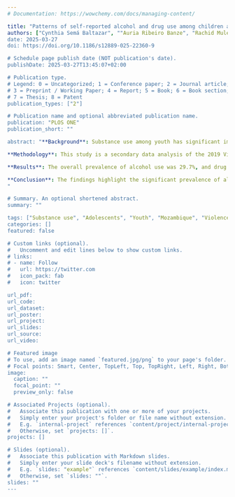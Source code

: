 ```yaml
---
# Documentation: https://wowchemy.com/docs/managing-content/

title: "Patterns of self-reported alcohol and drug use among children and youth: Mozambique violence against children survey (VACS) 2019"
authors: ["Cynthia Semá Baltazar", ""Auria Ribeiro Banze", "Rachid Muleia"]
date: 2025-03-27
doi: https://doi.org/10.1186/s12889-025-22360-9

# Schedule page publish date (NOT publication's date).
publishDate: 2025-03-27T13:45:07+02:00

# Publication type.
# Legend: 0 = Uncategorized; 1 = Conference paper; 2 = Journal article;
# 3 = Preprint / Working Paper; 4 = Report; 5 = Book; 6 = Book section;
# 7 = Thesis; 8 = Patent
publication_types: ["2"]

# Publication name and optional abbreviated publication name.
publication: "PLOS ONE"
publication_short: ""

abstract: "**Background**: Substance use among youth has significant implications for health, development, and society. In Mozambique, where youth form a large segment of the population, understanding the prevalence and factors associated with alcohol and drug use is essential for effective public health strategies. This study aimed to assess the prevalence and factors associated with alcohol and drug use among adolescents and young adults in Mozambique. <br />

**Methodology**: This study is a secondary data analysis of the 2019 Violence Against Children Survey (VACS), a nationally representative cross-sectional survey targeting individuals aged 13–24 years. Data collection were collected using face-to-face interviews with a structured questionnaire. The analysis focused on the prevalence and patterns of self-reported alcohol and drug use and identified potential socio demographic and behavioral factors associated with substance use among the youth. <br/>

**Results**: The overall prevalence of alcohol use was 29.7%, and drug use was 22.5%. Among individuals aged 18–24 years, alcohol use was significantly higher (aOR=3.8, 95% CI: 2.9–4.9, p < 0.001) compared to those aged 13–17 years, while drug use followed a similar pattern (aOR=2.4, 95% CI: 1.6–3.5, p <0.001). Gender differences were observed, with females being significantly less likely to report drug use (aOR = 0.5, p < 0.001). Marital status was associated with a lower likelihood of alcohol use, as married or cohabiting individuals reported less alcohol use (aOR = 0.6, p < 0.001). Higher educational attainment was associated with an increased likelihood of alcohol use (aOR = 1.8, p < 0.001). Employment in the past 12 months was protective against both alcohol (aOR = 0.7, p < 0.001) and drug use (aOR = 0.7, p = 0.014). Notably, those who experienced sexual violence in childhood were less likely to consume alcohol (aOR = 0.4, p < 0.001) and use drugs (aOR = 0.5, p = 0.004), while those whose first sexual intercourse was pressured or forced were more likely to engage in substance use. <br/>

**Conclusion**: The findings highlight the significant prevalence of alcohol and drug use among adolescents and young adults in Mozambique, with notable socio-demographic and behavioral disparities. Factors such as age, gender, marital status, educational attainment, and employment status influence substance use patterns. Additionally, traumatic experiences, including childhood sexual violence and forced or pressured first sexual intercourse, play a complex role in shaping substance use behaviors. These findings emphasize the need for integrated public health interventions that address prevention, mental health support, and socio-economic disparities to reduce substance use and promote the well-being of Mozambique’s youth.
"

# Summary. An optional shortened abstract.
summary: ""

tags: ["Substance use", "Adolescents", "Youth", "Mozambique", "Violence against children survey (VACS)"]
categories: []
featured: false

# Custom links (optional).
#   Uncomment and edit lines below to show custom links.
# links:
# - name: Follow
#   url: https://twitter.com
#   icon_pack: fab
#   icon: twitter

url_pdf:
url_code:
url_dataset:
url_poster:
url_project:
url_slides:
url_source:
url_video:

# Featured image
# To use, add an image named `featured.jpg/png` to your page's folder. 
# Focal points: Smart, Center, TopLeft, Top, TopRight, Left, Right, BottomLeft, Bottom, BottomRight.
image:
  caption: ""
  focal_point: ""
  preview_only: false

# Associated Projects (optional).
#   Associate this publication with one or more of your projects.
#   Simply enter your project's folder or file name without extension.
#   E.g. `internal-project` references `content/project/internal-project/index.md`.
#   Otherwise, set `projects: []`.
projects: []

# Slides (optional).
#   Associate this publication with Markdown slides.
#   Simply enter your slide deck's filename without extension.
#   E.g. `slides: "example"` references `content/slides/example/index.md`.
#   Otherwise, set `slides: ""`.
slides: ""
---
```

